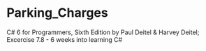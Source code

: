 # Parking_Charges
C# 6 for Programmers, Sixth Edition by Paul Deitel &amp; Harvey Deitel; Excercise 7.8 - 6 weeks into learning C# 
